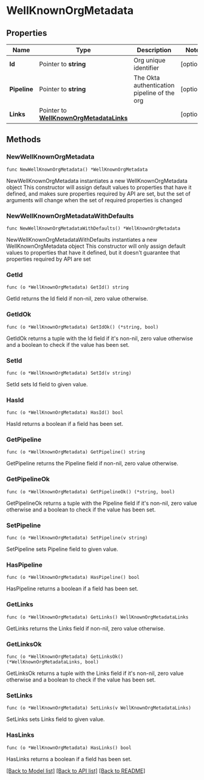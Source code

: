 # WellKnownOrgMetadata

## Properties

Name | Type | Description | Notes
------------ | ------------- | ------------- | -------------
**Id** | Pointer to **string** | Org unique identifier | [optional] 
**Pipeline** | Pointer to **string** | The Okta authentication pipeline of the org | [optional] 
**Links** | Pointer to [**WellKnownOrgMetadataLinks**](WellKnownOrgMetadataLinks.md) |  | [optional] 

## Methods

### NewWellKnownOrgMetadata

`func NewWellKnownOrgMetadata() *WellKnownOrgMetadata`

NewWellKnownOrgMetadata instantiates a new WellKnownOrgMetadata object
This constructor will assign default values to properties that have it defined,
and makes sure properties required by API are set, but the set of arguments
will change when the set of required properties is changed

### NewWellKnownOrgMetadataWithDefaults

`func NewWellKnownOrgMetadataWithDefaults() *WellKnownOrgMetadata`

NewWellKnownOrgMetadataWithDefaults instantiates a new WellKnownOrgMetadata object
This constructor will only assign default values to properties that have it defined,
but it doesn't guarantee that properties required by API are set

### GetId

`func (o *WellKnownOrgMetadata) GetId() string`

GetId returns the Id field if non-nil, zero value otherwise.

### GetIdOk

`func (o *WellKnownOrgMetadata) GetIdOk() (*string, bool)`

GetIdOk returns a tuple with the Id field if it's non-nil, zero value otherwise
and a boolean to check if the value has been set.

### SetId

`func (o *WellKnownOrgMetadata) SetId(v string)`

SetId sets Id field to given value.

### HasId

`func (o *WellKnownOrgMetadata) HasId() bool`

HasId returns a boolean if a field has been set.

### GetPipeline

`func (o *WellKnownOrgMetadata) GetPipeline() string`

GetPipeline returns the Pipeline field if non-nil, zero value otherwise.

### GetPipelineOk

`func (o *WellKnownOrgMetadata) GetPipelineOk() (*string, bool)`

GetPipelineOk returns a tuple with the Pipeline field if it's non-nil, zero value otherwise
and a boolean to check if the value has been set.

### SetPipeline

`func (o *WellKnownOrgMetadata) SetPipeline(v string)`

SetPipeline sets Pipeline field to given value.

### HasPipeline

`func (o *WellKnownOrgMetadata) HasPipeline() bool`

HasPipeline returns a boolean if a field has been set.

### GetLinks

`func (o *WellKnownOrgMetadata) GetLinks() WellKnownOrgMetadataLinks`

GetLinks returns the Links field if non-nil, zero value otherwise.

### GetLinksOk

`func (o *WellKnownOrgMetadata) GetLinksOk() (*WellKnownOrgMetadataLinks, bool)`

GetLinksOk returns a tuple with the Links field if it's non-nil, zero value otherwise
and a boolean to check if the value has been set.

### SetLinks

`func (o *WellKnownOrgMetadata) SetLinks(v WellKnownOrgMetadataLinks)`

SetLinks sets Links field to given value.

### HasLinks

`func (o *WellKnownOrgMetadata) HasLinks() bool`

HasLinks returns a boolean if a field has been set.


[[Back to Model list]](../README.md#documentation-for-models) [[Back to API list]](../README.md#documentation-for-api-endpoints) [[Back to README]](../README.md)



